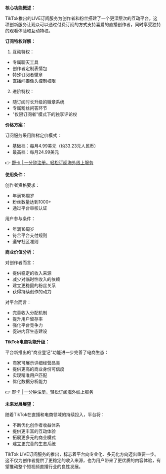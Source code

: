 **核心功能概述：**

TikTok推出的LIVE订阅服务为创作者和粉丝搭建了一个更深层次的互动平台。这项创新服务让观众可以通过付费订阅的方式支持喜爱的直播创作者，同时享受独特的观看体验和互动特权。

**订阅特权详解：**

1. 互动特权：
- 专属聊天工具
- 创作者定制表情包
- 特殊订阅者徽章
- 直播间摄像头控制权限

2. 进阶特权：
- 随订阅时长升级的徽章系统
- 专属粉丝问答环节
- "仅限订阅者"模式下的独享评论权

**价格方案：**

订阅服务采用阶梯定价模式：
- 基础档：每月4.99美元（约33.23元人民币）
- 最高档：每月24.99美元

👉 [野卡 | 一分钟注册，轻松订阅海外线上服务](https://bit.ly/bewildcard)

**使用条件：**

创作者资格要求：
- 年满18周岁
- 粉丝数量达到1000+
- 通过平台审核认证

用户参与条件：
- 年满18周岁
- 符合平台支付规则
- 遵守社区准则

**商业价值分析：**

对创作者而言：
- 提供稳定的收入来源
- 减少对临时性收入的依赖
- 建立更稳固的粉丝关系
- 获得持续创作的动力

对平台而言：
- 完善收入分配机制
- 提升用户留存率
- 强化平台竞争力
- 促进内容生态建设

**TikTok电商功能升级：**

平台新推出的"商业登记"功能进一步完善了电商生态：
- 商家可展示详细经营品类
- 提供更高的商业身份可信度
- 实现精准用户匹配
- 优化数据分析能力

👉 [野卡 | 一分钟注册，轻松订阅海外线上服务](https://bit.ly/bewildcard)

**未来发展展望：**

随着TikTok在直播和电商领域的持续投入，平台将：
- 不断优化创作者收益体系
- 提供更丰富的互动体验
- 拓展更多元的商业模式
- 建立更完善的生态系统

TikTok LIVE订阅服务的推出，标志着平台向专业化、多元化方向迈出重要一步。这不仅为创作者提供了更稳定的收入来源，也为用户带来了更优质的内容体验，有望推动整个短视频直播行业的良性发展。